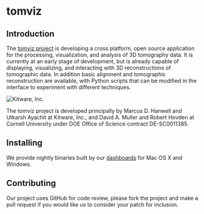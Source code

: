 tomviz
======

Introduction
------------

The [tomviz project][tomviz] is developing a cross platform, open source
application for the processing, visualization, and analysis of 3D tomography
data. It is currently at an early stage of development, but is already capable
of displaying, visualizing, and interacting with 3D reconstructions of
tomographic data. In addition basic alignment and tomographic reconstruction
are available, with Python scripts that can be modified in the interface to
experiment with different techniques.

![Kitware, Inc.][KitwareLogo]

The tomviz project is developed principally by Marcus D. Hanwell and Utkarsh
Ayachit at Kitware, Inc., and David A. Muller and Robert Hovden at Cornell
University under DOE Office of Science contract DE-SC0011385.

Installing
----------

We provide nightly binaries built by our [dashboards][Dashboard] for Mac OS
X and Windows.

Contributing
------------

Our project uses GitHub for code review, please fork the project and make a
pull request if you would like us to consider your patch for inclusion.

  [tomviz]: http://tomviz.org/ "The tomviz project"
  [Kitware]: http://kitware.com/ "Kitware, Inc."
  [KitwareLogo]: http://www.kitware.com/img/small_logo_over.png "Kitware"
  [Dashboard]: http://open.cdash.org/index.php?project=TomViz "tomviz dashboard"
